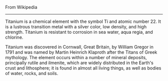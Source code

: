 From Wikipedia
---- ---------

Titanium is a chemical element with the symbol Ti and atomic number 22. It is a lustrous transition metal with a silver color, low density, and high strength. Titanium is resistant to corrosion in sea water, aqua regia, and chlorine.

Titanium was discovered in Cornwall, Great Britain, by William Gregor in 1791 and was named by Martin Heinrich Klaproth after the Titans of Greek mythology. The element occurs within a number of mineral deposits, principally rutile and ilmenite, which are widely distributed in the Earth's crust and lithosphere; it is found in almost all living things, as well as bodies of water, rocks, and soils.